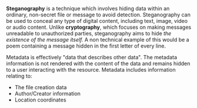 **Steganography** is a technique which involves hiding data within an ordinary, non-secret file or message to avoid detection. Steganography can be used to conceal any type of digital content, including text, image, video or audio content. Unlike **cryptography**, which focuses on making messages unreadable to unauthorized parties, steganography aims to hide _the existence of the message itself._ A non technical example of this would be a poem containing a message hidden in the first letter of every line.

Metadata is effectively "data that describes other data". The metadata information is not rendered with the content of the data and remains hidden to a user interacting with the resource. Metadata includes information relating to:
- The file creation data
- Author/Creator information
- Location coordinates

